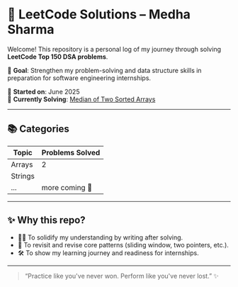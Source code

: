 # 🧠 LeetCode Solutions – Medha Sharma

Welcome! This repository is a personal log of my journey through solving **LeetCode Top 150 DSA problems**.

📌 **Goal**: Strengthen my problem-solving and data structure skills in preparation for software engineering internships.

📅 **Started on**: June 2025  
🔄 **Currently Solving**: [Median of Two Sorted Arrays](https://leetcode.com/problems/median-of-two-sorted-arrays/)

---

## 📚 Categories

| Topic      | Problems Solved |
|------------|------------------|
| Arrays     | 2                |
| Strings    |                  |
| ...        | more coming 🚀    |

---

## ✨ Why this repo?

- 🧘‍♀️ To solidify my understanding by writing after solving.
- 💬 To revisit and revise core patterns (sliding window, two pointers, etc.).
- 🛠️ To show my learning journey and readiness for internships.

---

> “Practice like you've never won. Perform like you've never lost.” ✨
